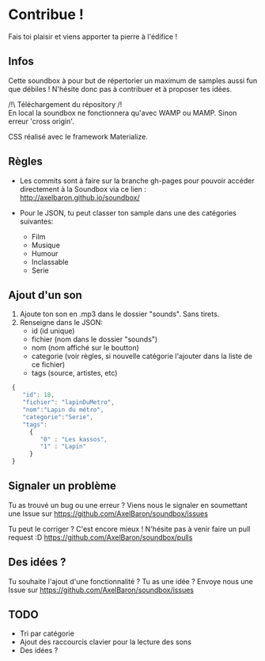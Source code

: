 # Contribue !

Fais toi plaisir et viens apporter ta pierre à l'édifice !

## Infos

Cette soundbox à pour but de répertorier un maximum de samples aussi fun que débiles !
N'hésite donc pas à contribuer et à proposer tes idées.

/!\ Téléchargement du répository /!\
En local la soundbox ne fonctionnera qu'avec WAMP ou MAMP. Sinon erreur 'cross origin'. 

CSS réalisé avec le framework Materialize.

## Règles

* Les commits sont à faire sur la branche gh-pages pour pouvoir accéder directement à la Soundbox via ce lien : http://axelbaron.github.io/soundbox/

* Pour le JSON, tu peut classer ton sample dans une des catégories suivantes:
	- Film
	- Musique
	- Humour
	- Inclassable
	- Serie

## Ajout d'un son

1. Ajoute ton son en .mp3 dans le dossier "sounds". Sans tirets.
2. Renseigne dans le JSON:
	- id (id unique)
	- fichier (nom dans le dossier "sounds")
	- nom (nom affiché sur le boutton)
	- categorie (voir règles, si nouvelle catégorie l'ajouter dans la liste de ce fichier)
	- tags (source, artistes, etc)

```javascript
 {
	"id": 18,
	"fichier": "lapinDuMetro",
	"nom":"Lapin du métro",
	"categorie":"Serie",
	"tags":
	  {
		 "0" : "Les kassos",
		 "1" : "Lapin"
	  }
 }
```

## Signaler un problème

Tu as trouvé un bug ou une erreur ?
Viens nous le signaler en soumettant une Issue sur https://github.com/AxelBaron/soundbox/issues

Tu peut le corriger ? C'est encore mieux !
N'hésite pas à venir faire un pull request :D https://github.com/AxelBaron/soundbox/pulls

## Des idées ?

Tu souhaite l'ajout d'une fonctionnalité ? 
Tu as une idée ?
Envoye nous une Issue sur https://github.com/AxelBaron/soundbox/issues

## TODO

* Tri par catégorie
* Ajout des raccourcis clavier pour la lecture des sons
* Des idées ?